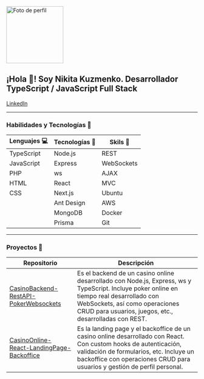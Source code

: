 <img src="https://avatars.githubusercontent.com/u/80328000?s=400&u=9e860ddf1ef9d24777ed5ae8ea95b1bd3c22666c&v=4" alt="Foto de perfil" width="150">
<h2>¡Hola 👋! Soy Nikita Kuzmenko. Desarrollador TypeScript / JavaScript Full Stack</h2>
<a target="_blank" href="https://www.linkedin.com/in/nikitaakuzmenko/">LinkedIn</a>

<hr>

### Habilidades y Tecnologías 💼

| Lenguajes 💻 | Tecnologías 🔧 | Skils 🚀 |
| ------------ | -------------- | -------- |
| TypeScript   | Node.js        | REST     |
| JavaScript   | Express        | WebSockets |
| PHP          | ws             | AJAX     |
| HTML         | React          | MVC      |
| CSS          | Next.js        | Ubuntu   |
|              | Ant Design     | AWS      |
|              | MongoDB        | Docker   |
|              | Prisma         | Git      |

<hr>

### Proyectos 📁

| Repositorio | Descripción |
| ------------------- | ----------- |
| [CasinoBackend-RestAPI-PokerWebsockets](https://github.com/nikitaa01/CasinoBackend-RestAPI-PokerWebsockets) | Es el backend de un casino online desarrollado con Node.js, Express, ws y TypeScript. Incluye poker online en tiempo real desarrollado con WebSockets, así como operaciones CRUD para usuarios, juegos, etc., desarrolladas con REST. |
| [CasinoOnline-React-LandingPage-Backoffice](https://github.com/nikitaa01/CasinoOnline-React-LandingPage-Backoffice) | Es la landing page y el backoffice de un casino online desarrollado con React. Con custom hooks de autenticación, validación de formularios, etc. Incluye un backoffice con operaciones CRUD para usuarios y gestión de perfil personal. |
